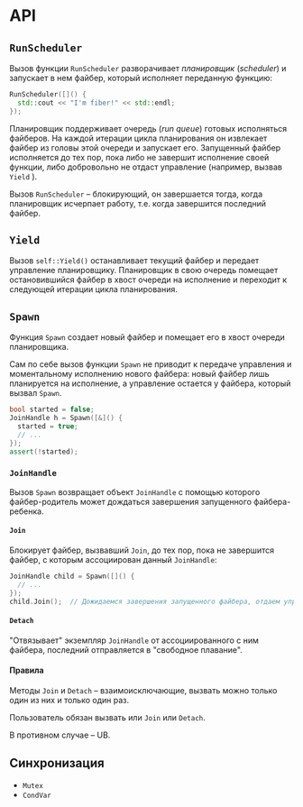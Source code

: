 # API

## `RunScheduler`

Вызов функции `RunScheduler` разворачивает _планировщик_ (_scheduler_) и запускает в нем файбер, который исполняет переданную функцию:


```cpp
RunScheduler([]() {
  std::cout << "I'm fiber!" << std::endl;
});
```

Планировщик поддерживает очередь (_run queue_) готовых исполняться файберов.
На каждой итерации цикла планирования он извлекает файбер из головы этой очереди и запускает его. Запущенный файбер исполняется до тех пор, пока либо не завершит исполнение своей функции, либо добровольно не отдаст управление (например, вызвав `Yield` ).

Вызов `RunScheduler` – блокирующий, он завершается тогда, когда планировщик исчерпает работу, т.е. когда завершится последний файбер.

## `Yield`

Вызов `self::Yield()` останавливает текущий файбер и передает управление планировщику. Планировщик в свою очередь помещает остановившийся файбер в хвост очереди на исполнение и переходит к следующей итерации цикла планирования.

## `Spawn`

Функция `Spawn` создает новый файбер и помещает его в хвост очереди планировщика.

Сам по себе вызов функции `Spawn` не приводит к передаче управления и моментальному исполнению нового файбера: новый файбер лишь планируется на исполнение, а управление остается у файбера, который вызвал `Spawn`.

```cpp
bool started = false;
JoinHandle h = Spawn([&]() {
  started = true;
  // ...
});
assert(!started);
```

### `JoinHandle`

Вызов `Spawn` возвращает объект `JoinHandle` с помощью которого файбер-родитель может дождаться завершения запущенного файбера-ребенка.

#### `Join`

Блокирует файбер, вызвавший `Join`, до тех пор, пока не завершится файбер, с которым ассоциирован данный `JoinHandle`:

```cpp
JoinHandle child = Spawn([]() {
  // ...
});
child.Join();  // Дожидаемся завершения запущенного файбера, отдаем управление
```

#### `Detach`

"Отвязывает" экземпляр `JoinHandle` от ассоциированного с ним файбера, последний отправляется в "свободное плавание".

#### Правила

Методы `Join` и `Detach` – взаимоисключающие, вызвать можно только один из них и только один раз.

Пользователь обязан вызвать или `Join` или `Detach`.

В противном случае – UB.

## Синхронизация

- `Mutex`
- `CondVar`